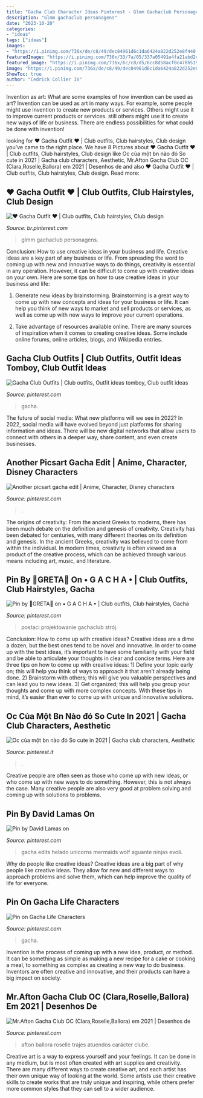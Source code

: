 ```yaml
---
title: "Gacha Club Character Ideas Pinterest - Glmm Gachaclub Personagens"
description: "Glmm gachaclub personagens"
date: "2023-10-20"
categories:
- "ideas"
tags: ["ideas"]
images:
- "https://i.pinimg.com/736x/de/c8/49/dec84961d6c1da6424a822d252e8f440.jpg"
featuredImage: "https://i.pinimg.com/736x/33/7a/05/337a05491e4fa21abd2dcfe0e32bfee2.jpg"
featured_image: "https://i.pinimg.com/736x/6c/c8/d5/6cc8d58acf0c478b5194901240ec4f44.jpg"
image: "https://i.pinimg.com/736x/de/c8/49/dec84961d6c1da6424a822d252e8f440.jpg"
ShowToc: true
author: "Cedrick Collier IV"
---
```



Invention as art: What are some examples of how invention can be used as art?
Invention can be used as art in many ways. For example, some people might use invention to create new products or services. Others might use it to improve current products or services. still others might use it to create new ways of life or business. There are endless possibilities for what could be done with invention!

	

		
looking for ♥ Gacha Outfit ♥ | Club outfits, Club hairstyles, Club design you've came to the right place. We have 8 Pictures about ♥ Gacha Outfit ♥ | Club outfits, Club hairstyles, Club design like Oc của một bn nào đó So cute in 2021 | Gacha club characters, Aesthetic, Mr.Afton Gacha Club OC (Clara,Roselle,Ballora) em 2021 | Desenhos de and also ♥ Gacha Outfit ♥ | Club outfits, Club hairstyles, Club design. Read more:
		
    
## ♥ Gacha Outfit ♥ | Club Outfits, Club Hairstyles, Club Design

<img loading=lazy src="https://i.pinimg.com/736x/37/ac/d7/37acd794306c5b37dcf8d8b5b2470f00.jpg" onerror="this.onerror=null;this.src='https://tse2.mm.bing.net/th?id=OIP.q6hIqqXFdRh-gqVu8PEy0wHaLT&amp;pid=15.1';" alt="♥ Gacha Outfit ♥ | Club outfits, Club hairstyles, Club design">

_Source: br.pinterest.com_

>glmm gachaclub personagens. 

	

Conclusion: How to use creative ideas in your business and life.
Creative ideas are a key part of any business or life. From spreading the word to coming up with new and innovative ways to do things, creativity is essential in any operation. However, it can be difficult to come up with creative ideas on your own. Here are some tips on how to use creative ideas in your business and life: 
1) Generate new ideas by brainstorming. Brainstorming is a great way to come up with new concepts and ideas for your business or life. It can help you think of new ways to market and sell products or services, as well as come up with new ways to improve your current operations. 

2) Take advantage of resources available online. There are many sources of inspiration when it comes to creating creative ideas. Some include online forums, online articles, blogs, and Wikipedia entries.

    
## Gacha Club Outfits | Club Outfits, Outfit Ideas Tomboy, Club Outfit Ideas

<img loading=lazy src="https://i.pinimg.com/736x/0b/b5/66/0bb5664442be238ee7cc2646f4e91e86.jpg" onerror="this.onerror=null;this.src='https://tse4.mm.bing.net/th?id=OIP.1JNiT99UvDwg1vICkU-jcwHaE6&amp;pid=15.1';" alt="Gacha Club Outfits | Club outfits, Outfit ideas tomboy, Club outfit ideas">

_Source: pinterest.com_

>gacha. 

	

The future of social media: What new platforms will we see in 2022?
In 2022, social media will have evolved beyond just platforms for sharing information and ideas. There will be new digital networks that allow users to connect with others in a deeper way, share content, and even create businesses.

    
## Another Picsart Gacha Edit | Anime, Character, Disney Characters

<img loading=lazy src="https://i.pinimg.com/736x/de/c8/49/dec84961d6c1da6424a822d252e8f440.jpg" onerror="this.onerror=null;this.src='https://tse4.mm.bing.net/th?id=OIP.VRMpKJZ2tij6VWd76WcD8QHaHa&amp;pid=15.1';" alt="Another picsart gacha edit | Anime, Character, Disney characters">

_Source: pinterest.com_

>. 

	

The origins of creativity: From the ancient Greeks to moderns, there has been much debate on the definition and genesis of creativity.
Creativity has been debated for centuries, with many different theories on its definition and genesis. In the ancient Greeks, creativity was believed to come from within the individual. In modern times, creativity is often viewed as a product of the creative process, which can be achieved through various means including art, music, and literature.

    
## Pin By 🌺GRETA🌺 On • G A C H A • | Club Outfits, Club Hairstyles, Gacha

<img loading=lazy src="https://i.pinimg.com/736x/6c/c8/d5/6cc8d58acf0c478b5194901240ec4f44.jpg" onerror="this.onerror=null;this.src='https://tse3.mm.bing.net/th?id=OIP.wlwxaO3UD2QigvYyCqnKAAHaHT&amp;pid=15.1';" alt="Pin by 🌺GRETA🌺 on • G A C H A • | Club outfits, Club hairstyles, Gacha">

_Source: pinterest.com_

>postaci projektowanie gachaclub strój. 

	

Conclusion: How to come up with creative ideas?
Creative ideas are a dime a dozen, but the best ones tend to be novel and innovative. In order to come up with the best ideas, it’s important to have some familiarity with your field and be able to articulate your thoughts in clear and concise terms. Here are three tips on how to come up with creative ideas: 1) Define your topic early on; this will help you think of ways to approach it that aren’t already being done. 2) Brainstorm with others; this will give you valuable perspectives and can lead you to new ideas. 3) Get organized; this will help you group your thoughts and come up with more complex concepts. With these tips in mind, it’s easier than ever to come up with unique and innovative solutions.

    
## Oc Của Một Bn Nào đó So Cute In 2021 | Gacha Club Characters, Aesthetic

<img loading=lazy src="https://i.pinimg.com/736x/3e/c8/f6/3ec8f6a5ba463186479c2289b55eb5e6.jpg" onerror="this.onerror=null;this.src='https://tse3.mm.bing.net/th?id=OIP.wPWFL7RQQs9TOqqSSm5G2AHaM5&amp;pid=15.1';" alt="Oc của một bn nào đó So cute in 2021 | Gacha club characters, Aesthetic">

_Source: pinterest.it_

>. 

	

Creative people are often seen as those who come up with new ideas, or who come up with new ways to do something. However, this is not always the case. Many creative people are also very good at problem solving and coming up with solutions to problems.

    
## Pin By David Lamas On

<img loading=lazy src="https://i.pinimg.com/736x/33/7a/05/337a05491e4fa21abd2dcfe0e32bfee2.jpg" onerror="this.onerror=null;this.src='https://tse1.mm.bing.net/th?id=OIP.RzC3qfhFK1yduqU3qWO6wwHaHa&amp;pid=15.1';" alt="Pin by David Lamas on">

_Source: pinterest.com_

>gacha edits helado unicorns mermaids wolf aguante ninjas evoli. 

	

Why do people like creative ideas?
Creative ideas are a big part of why people like creative ideas. They allow for new and different ways to approach problems and solve them, which can help improve the quality of life for everyone.

    
## Pin On Gacha Life Characters

<img loading=lazy src="https://i.pinimg.com/736x/e1/97/fe/e197fe000159838a3bb705a0b483329a.jpg" onerror="this.onerror=null;this.src='https://tse1.mm.bing.net/th?id=OIP.xSorVN8Q0LLx8L70iggTJwHaHh&amp;pid=15.1';" alt="Pin on Gacha Life Characters">

_Source: pinterest.com_

>gacha. 

	

Invention is the process of coming up with a new idea, product, or method. It can be something as simple as making a new recipe for a cake or cooking a meal, to something as complex as creating a new way to do business. Inventors are often creative and innovative, and their products can have a big impact on society.

    
## Mr.Afton Gacha Club OC (Clara,Roselle,Ballora) Em 2021 | Desenhos De

<img loading=lazy src="https://i.pinimg.com/736x/cb/f5/c5/cbf5c5da099d13e35003a6d229f5b961.jpg" onerror="this.onerror=null;this.src='https://tse4.mm.bing.net/th?id=OIP.krCw5mwaLVC-W-hIdD33XgHaLH&amp;pid=15.1';" alt="Mr.Afton Gacha Club OC (Clara,Roselle,Ballora) em 2021 | Desenhos de">

_Source: pinterest.com_

>afton ballora roselle trajes atuendos carácter clube. 

	

Creative art is a way to express yourself and your feelings. It can be done in any medium, but is most often created with art supplies and creativity. There are many different ways to create creative art, and each artist has their own unique way of looking at the world. Some artists use their creative skills to create works that are truly unique and inspiring, while others prefer more common styles that they can sell to a wider audience.

